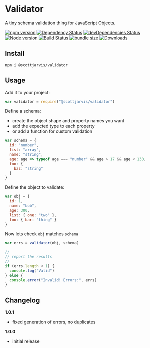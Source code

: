 # Validator

A tiny schema validation thing for JavaScript Objects.

[![npm version](https://badge.fury.io/js/%40scottjarvis%2Fvalidator.svg)](https://badge.fury.io/js/%40scottjarvis%2Fvalidator) [![Dependency Status](https://david-dm.org/sc0ttj/validator.svg)](https://david-dm.org/sc0ttj/validator) [![devDependencies Status](https://david-dm.org/sc0ttj/validator/dev-status.svg)](https://david-dm.org/sc0ttj/validator?type=dev) [![Node version](https://badgen.net/npm/node/@scottjarvis/validator)](http://nodejs.org/download/) [![Build Status](https://travis-ci.org/sc0ttj/validator.svg?branch=master)](https://travis-ci.org/sc0ttj/validator) [![bundle size](https://badgen.net/bundlephobia/minzip/@scottjarvis/validator?color=green&label=gzipped)](https://badgen.net/bundlephobia/minzip/@scottjarvis/validator) [![Downloads](https://badgen.net/npm/dt/@scottjarvis/validator)](https://badgen.net/npm/dt/@scottjarvis/validator)

## Install

```
npm i @scottjarvis/validator
```

## Usage

Add it to your project:

```js
var validator = require("@scottjarvis/validator")
```

Define a schema:

- create the object shape and property names you want
- add the expected type to each property
- or add a function for custom validation

```js
var schema = {
  id: "number",
  list: "array",
  name: "string",
  age: age => typeof age === "number" && age > 17 && age < 130,
  foo: {
    baz: "string"
  }
}
```

Define the object to validate:

```js
var obj = {
  id: 1,
  name: "bob",
  age: 300,
  list: { one: "two" },
  foo: { bar: "thing" }
}
```

Now lets check `obj` matches `schema`

```js
var errs = validator(obj, schema)

//
// report the results
//
if (errs.length < 1) {
  console.log("Valid")
} else {
  console.error("Invalid! Errors:", errs)
}
```

## Changelog

**1.0.1**
- fixed generation of errors, no duplicates

**1.0.0**
- initial release
